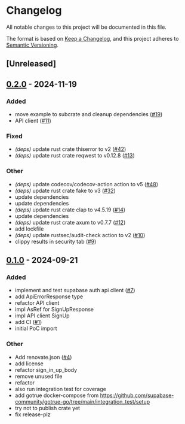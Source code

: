 # Changelog

All notable changes to this project will be documented in this file.

The format is based on [Keep a Changelog](https://keepachangelog.com/en/1.0.0/),
and this project adheres to [Semantic Versioning](https://semver.org/spec/v2.0.0.html).

## [Unreleased]

## [0.2.0](https://github.com/schjan/axum-supabase-auth/compare/v0.1.0...v0.2.0) - 2024-11-19

### Added

- move example to subcrate and cleanup dependencies ([#19](https://github.com/schjan/axum-supabase-auth/pull/19))
- API client ([#11](https://github.com/schjan/axum-supabase-auth/pull/11))

### Fixed

- *(deps)* update rust crate thiserror to v2 ([#42](https://github.com/schjan/axum-supabase-auth/pull/42))
- *(deps)* update rust crate reqwest to v0.12.8 ([#13](https://github.com/schjan/axum-supabase-auth/pull/13))

### Other

- *(deps)* update codecov/codecov-action action to v5 ([#48](https://github.com/schjan/axum-supabase-auth/pull/48))
- *(deps)* update rust crate fake to v3 ([#32](https://github.com/schjan/axum-supabase-auth/pull/32))
- update dependencies
- update dependencies
- *(deps)* update rust crate clap to v4.5.19 ([#14](https://github.com/schjan/axum-supabase-auth/pull/14))
- update dependencies
- *(deps)* update rust crate axum to v0.7.7 ([#12](https://github.com/schjan/axum-supabase-auth/pull/12))
- add lockfile
- *(deps)* update rustsec/audit-check action to v2 ([#10](https://github.com/schjan/axum-supabase-auth/pull/10))
- clippy results in security tab ([#9](https://github.com/schjan/axum-supabase-auth/pull/9))

## [0.1.0](https://github.com/schjan/axum-supabase-auth/releases/tag/v0.1.0) - 2024-09-21

### Added

- implement and test supabase auth api client ([#7](https://github.com/schjan/axum-supabase-auth/pull/7))
- add ApiErrorResponse type
- refactor API client
- impl AsRef<User> for SignUpResponse
- impl API client SignUp
- add CI ([#1](https://github.com/schjan/axum-supabase-auth/pull/1))
- initial PoC import

### Other

- Add renovate.json ([#4](https://github.com/schjan/axum-supabase-auth/pull/4))
- add license
- refactor sign_in_up_body
- remove unused file
- refactor
- also run integration test for coverage
- add gotrue docker-compose from https://github.com/supabase-community/gotrue-go/tree/main/integration_test/setup
- try not to publish crate yet
- fix release-plz

